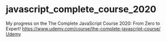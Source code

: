 # javascript_complete_course_2020
My progress on the The Complete JavaScript Course 2020: From Zero to Expert! 
https://www.udemy.com/course/the-complete-javascript-course/
[Udemy](https://www.udemy.com/course/the-complete-javascript-course/)
